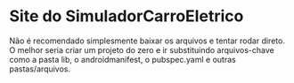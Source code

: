 # Site do SimuladorCarroEletrico

Não é recomendado simplesmente baixar os arquivos e tentar rodar direto. O melhor seria criar um projeto do zero e ir substituindo arquivos-chave como a pasta lib, o androidmanifest, o pubspec.yaml e outras pastas/arquivos.


